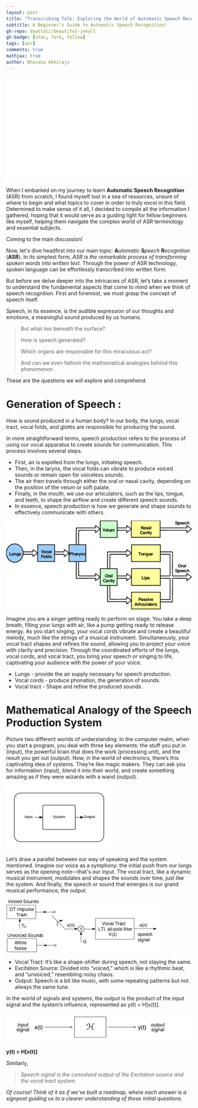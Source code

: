 ```yaml
---
layout: post
title: "Transcribing Talk: Exploring the World of Automatic Speech Recognition"
subtitle: A Beginner’s Guide to Automatic Speech Recognition!
gh-repo: daattali/beautiful-jekyll
gh-badge: [star, fork, follow]
tags: [asr]
comments: true
mathjax: true
author: Bhavana Akkiraju
---
```

![](/assets/img/1.gif)


When I embarked on my journey to learn **Automatic Speech Recognition** (ASR) from scratch, I found myself lost in a sea of resources, unsure of where to begin and what topics to cover in order to truly excel in this field. Determined to make sense of it all, I decided to compile all the information I gathered, hoping that it would serve as a guiding light for fellow beginners like myself, helping them navigate the complex world of ASR terminology and essential subjects.

Coming to the main discussion!

Now, let's dive headfirst into our main topic: **A***utomatic* **S***peech* **R***ecognition* (**ASR**). In its simplest form, *ASR is the remarkable process of transforming spoken words into written text.* Through the power of ASR technology, spoken language can be effortlessly transcribed into written form.

But before we delve deeper into the intricacies of ASR, let’s take a moment to understand the fundamental aspects that come to mind when we think of speech recognition. First and foremost, we must grasp the concept of speech itself.

Speech, in its essence, is the audible expression of our thoughts and emotions, a meaningful sound produced by us humans.

> But what lies beneath the surface?
>
> How is speech generated?
>
> Which organs are responsible for this miraculous act?
>
> And can we even fathom the mathematical analogies behind this phenomenon

These are the questions we will explore and comprehend.

# **Generation of Speech :**

How is sound produced in a human body? In our body, the lungs, vocal tract, vocal folds, and glottis are responsible for producing the sound.

In more straightforward terms, speech production refers to the process of using our vocal apparatus to create sounds for communication. This process involves several steps.

* First, air is expelled from the lungs, initiating speech.
* Then, in the larynx, the vocal folds can vibrate to produce voiced sounds or remain open for voiceless sounds.
* The air then travels through either the oral or nasal cavity, depending on the position of the velum or soft palate.
* Finally, in the mouth, we use our articulators, such as the lips, tongue, and teeth, to shape the airflow and create different speech sounds.
* In essence, speech production is how we generate and shape sounds to effectively communicate with others.

![](/assets/img/2.png)

Imagine you are a singer getting ready to perform on stage. You take a deep breath, filling your lungs with air, like a pump getting ready to release energy. As you start singing, your vocal cords vibrate and create a beautiful melody, much like the strings of a musical instrument. Simultaneously, your vocal tract shapes and refines the sound, allowing you to project your voice with clarity and precision. Through the coordinated efforts of the lungs, vocal cords, and vocal tract, you bring your speech or singing to life, captivating your audience with the power of your voice.

* Lungs - provide the air supply necessary for speech production.
* Vocal cords - produce phonation, the generation of sounds.
* Vocal tract - Shape and refine the produced sounds.

# **Mathematical Analogy of the Speech Production System**

Picture two different worlds of understanding. In the computer realm, when you start a program, you deal with three key elements: the stuff you put in (input), the powerful brain that does the work (processing unit), and the result you get out (output). Now, in the world of electronics, there’s this captivating idea of systems. They’re like magic makers. They can ask you for information (input), blend it into their world, and create something amazing as if they were wizards with a wand (output).

![](/assets/img/3.png)


Let’s draw a parallel between our way of speaking and the system mentioned. Imagine our voice as a symphony: the initial push from our lungs serves as the opening note—that's our input. The vocal tract, like a dynamic musical instrument, modulates and shapes the sounds over time, just like the system. And finally, the speech or sound that emerges is our grand musical performance, the output.

  ![](/assets/img/4.png)
  

* Vocal Tract: It’s like a shape-shifter during speech, not staying the same.
* Excitation Source: Divided into “voiced,” which is like a rhythmic beat, and “unvoiced,” resembling noisy chaos.
* Output: Speech is a bit like music, with some repeating patterns but not always the same tune.

In the world of signals and systems, the output is the product of the input signal and the system’s influence, represented as y(t) = H[x(t)].

![](/assets/img/5.png)

**y(t) = H[x(t)]**

Similarly,

> *Speech signal is the convolved output of the Excitation source and the vocal tract system*

*Of course! Think of it as if we’ve built a roadmap, where each answer is a signpost guiding us to a clearer understanding of those initial questions.*
